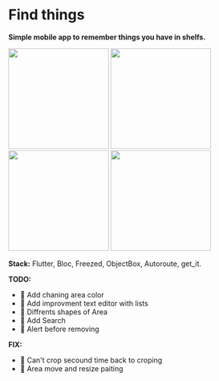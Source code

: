 # Find things

**Simple mobile app to remember things you have in shelfs.**

<img src="https://imgur.com/EVmetwc.gif" width="200"> <img src="https://imgur.com/MqDSAJ6.gif" width="200" > <img src="https://imgur.com/APDsJTu.gif" width="200" > <img src="https://imgur.com/yIVnY1s.gif" width="200" >  

**Stack:** Flutter, Bloc, Freezed, ObjectBox, Autoroute, get_it.

**TODO:**
- :black_square_button: Add chaning area color
- :black_square_button: Add improvment text editor with lists
- :black_square_button: Diffrents shapes of Area
- :black_square_button: Add Search
- :black_square_button: Alert before removing

**FIX:**
- :black_square_button: Can't crop secound time back to croping
- :black_square_button: Area move and resize paiting
